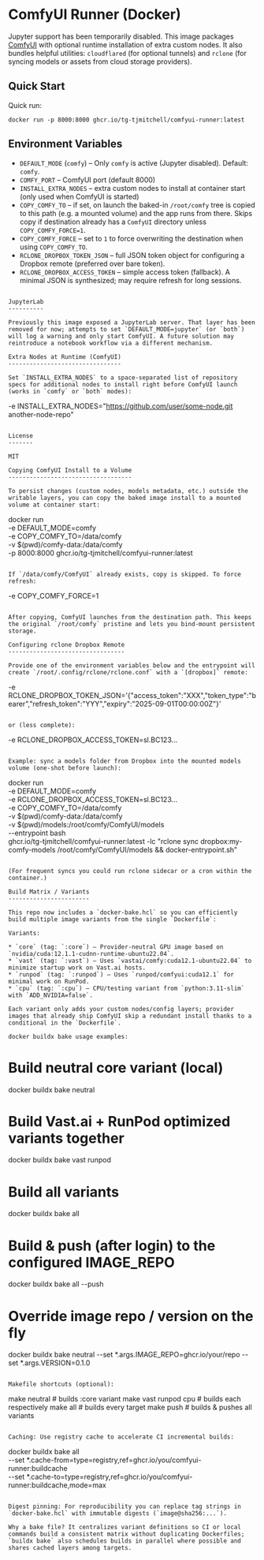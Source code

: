 ComfyUI Runner (Docker)
=======================

Jupyter support has been temporarily disabled. This image packages [ComfyUI](https://github.com/comfyanonymous/ComfyUI) with optional runtime installation of extra custom nodes. It also bundles helpful utilities: `cloudflared` (for optional tunnels) and `rclone` (for syncing models or assets from cloud storage providers).

Quick Start
-----------

Quick run:

```
docker run -p 8000:8000 ghcr.io/tg-tjmitchell/comfyui-runner:latest
```

Environment Variables
---------------------

* `DEFAULT_MODE` (`comfy`) – Only `comfy` is active (Jupyter disabled). Default: `comfy`.
* `COMFY_PORT` – ComfyUI port (default 8000)
* `INSTALL_EXTRA_NODES` – extra custom nodes to install at container start (only used when ComfyUI is started)
* `COPY_COMFY_TO` – if set, on launch the baked-in `/root/comfy` tree is copied to this path (e.g. a mounted volume) and the app runs from there. Skips copy if destination already has a `ComfyUI` directory unless `COPY_COMFY_FORCE=1`.
* `COPY_COMFY_FORCE` – set to `1` to force overwriting the destination when using `COPY_COMFY_TO`.
* `RCLONE_DROPBOX_TOKEN_JSON` – full JSON token object for configuring a Dropbox remote (preferred over bare token).
* `RCLONE_DROPBOX_ACCESS_TOKEN` – simple access token (fallback). A minimal JSON is synthesized; may require refresh for long sessions.
```

JupyterLab
----------

Previously this image exposed a JupyterLab server. That layer has been removed for now; attempts to set `DEFAULT_MODE=jupyter` (or `both`) will log a warning and only start ComfyUI. A future solution may reintroduce a notebook workflow via a different mechanism.

Extra Nodes at Runtime (ComfyUI)
--------------------------------

Set `INSTALL_EXTRA_NODES` to a space-separated list of repository specs for additional nodes to install right before ComfyUI launch (works in `comfy` or `both` modes):

```
-e INSTALL_EXTRA_NODES="https://github.com/user/some-node.git another-node-repo"
```

License
-------

MIT

Copying ComfyUI Install to a Volume
-----------------------------------

To persist changes (custom nodes, models metadata, etc.) outside the writable layers, you can copy the baked image install to a mounted volume at container start:

```
docker run \
	-e DEFAULT_MODE=comfy \
	-e COPY_COMFY_TO=/data/comfy \
	-v $(pwd)/comfy-data:/data/comfy \
	-p 8000:8000 ghcr.io/tg-tjmitchell/comfyui-runner:latest
```

If `/data/comfy/ComfyUI` already exists, copy is skipped. To force refresh:

```
-e COPY_COMFY_FORCE=1
```

After copying, ComfyUI launches from the destination path. This keeps the original `/root/comfy` pristine and lets you bind-mount persistent storage.

Configuring rclone Dropbox Remote
---------------------------------

Provide one of the environment variables below and the entrypoint will create `/root/.config/rclone/rclone.conf` with a `[dropbox]` remote:

```
-e RCLONE_DROPBOX_TOKEN_JSON='{"access_token":"XXX","token_type":"bearer","refresh_token":"YYY","expiry":"2025-09-01T00:00:00Z"}'
```

or (less complete):

```
-e RCLONE_DROPBOX_ACCESS_TOKEN=sl.BC123...
```

Example: sync a models folder from Dropbox into the mounted models volume (one-shot before launch):

```
docker run \
	-e DEFAULT_MODE=comfy \
	-e RCLONE_DROPBOX_ACCESS_TOKEN=sl.BC123... \
	-e COPY_COMFY_TO=/data/comfy \
	-v $(pwd)/comfy-data:/data/comfy \
	-v $(pwd)/models:/root/comfy/ComfyUI/models \
	--entrypoint bash \
	ghcr.io/tg-tjmitchell/comfyui-runner:latest -lc "rclone sync dropbox:my-comfy-models /root/comfy/ComfyUI/models && docker-entrypoint.sh"
```

(For frequent syncs you could run rclone sidecar or a cron within the container.)

Build Matrix / Variants
-----------------------

This repo now includes a `docker-bake.hcl` so you can efficiently build multiple image variants from the single `Dockerfile`:

Variants:

* `core` (tag: `:core`) – Provider-neutral GPU image based on `nvidia/cuda:12.1.1-cudnn-runtime-ubuntu22.04`.
* `vast` (tag: `:vast`) – Uses `vastai/comfy:cuda12.1-ubuntu22.04` to minimize startup work on Vast.ai hosts.
* `runpod` (tag: `:runpod`) – Uses `runpod/comfyui:cuda12.1` for minimal work on RunPod.
* `cpu` (tag: `:cpu`) – CPU/testing variant from `python:3.11-slim` with `ADD_NVIDIA=false`.

Each variant only adds your custom nodes/config layers; provider images that already ship ComfyUI skip a redundant install thanks to a conditional in the `Dockerfile`.

docker buildx bake usage examples:

```
# Build neutral core variant (local)
docker buildx bake neutral

# Build Vast.ai + RunPod optimized variants together
docker buildx bake vast runpod

# Build all variants
docker buildx bake all

# Build & push (after login) to the configured IMAGE_REPO
docker buildx bake all --push

# Override image repo / version on the fly
docker buildx bake neutral --set *.args.IMAGE_REPO=ghcr.io/your/repo --set *.args.VERSION=0.1.0
```

Makefile shortcuts (optional):

```
make neutral            # builds :core variant
make vast runpod cpu    # builds each respectively
make all                # builds every target
make push               # builds & pushes all variants
```

Caching: Use registry cache to accelerate CI incremental builds:

```
docker buildx bake all \
	--set *.cache-from=type=registry,ref=ghcr.io/you/comfyui-runner:buildcache \
	--set *.cache-to=type=registry,ref=ghcr.io/you/comfyui-runner:buildcache,mode=max
```

Digest pinning: For reproducibility you can replace tag strings in `docker-bake.hcl` with immutable digests (`image@sha256:...`).

Why a bake file? It centralizes variant definitions so CI or local commands build a consistent matrix without duplicating Dockerfiles; `buildx bake` also schedules builds in parallel where possible and shares cached layers among targets.
